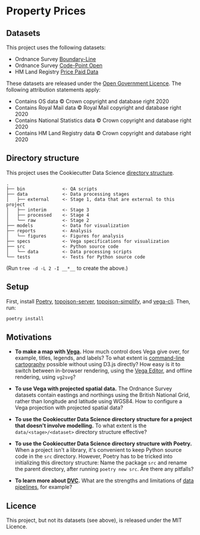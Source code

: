 # Property Prices

## Datasets

This project uses the following datasets:

* Ordnance Survey [Boundary-Line][]
* Ordnance Survey [Code-Point Open][]
* HM Land Registry [Price Paid Data][]

These datasets are released under the [Open Government Licence][].
The following attribution statements apply:

* Contains OS data © Crown copyright and database right 2020
* Contains Royal Mail data © Royal Mail copyright and database right 2020
* Contains National Statistics data © Crown copyright and database right 2020
* Contains HM Land Registry data © Crown copyright and database right 2020

## Directory structure

This project uses the Cookiecutter Data Science [directory structure][1].

```
.
├── bin              <- QA scripts
├── data             <- Data processing stages
│   ├── external     <- Stage 1, data that are external to this project
│   ├── interim      <- Stage 3
│   ├── processed    <- Stage 4
│   └── raw          <- Stage 2
├── models           <- Data for visualization
├── reports          <- Analysis
│   └── figures      <- Figures for analysis
├── specs            <- Vega specifications for visualization
├── src              <- Python source code
│   └── data         <- Data processing scripts
└── tests            <- Tests for Python source code
```

(Run `tree -d -L 2 -I __*__` to create the above.)

## Setup

First, install [Poetry][], [topojson-server][], [topojson-simplify][], and [vega-cli][].
Then, run:

```sh
poetry install
```

## Motivations

* **To make a map with [Vega][].**
  How much control does Vega give over, for example, titles, legends, and labels?
  To what extent is [command-line cartography][] possible without using D3.js directly?
  How easy is it to switch between in-browser rendering, using the [Vega Editor][], and offline rendering, using `vg2svg`?

* **To use Vega with projected spatial data.**
  The Ordnance Survey datasets contain eastings and northings using the British National Grid, rather than longitude and latitude using WGS84.
  How to configure a Vega projection with projected spatial data?

* **To use the Cookiecutter Data Science directory structure for a project that doesn't involve modelling.**
  To what extent is the `data/<stage>/<dataset>` directory structure effective?

* **To use the Cookiecutter Data Science directory structure with Poetry.**
  When a project isn't a library, it's convenient to keep Python source code in the `src` directory.
  However, Poetry has to be tricked into initializing this directory structure:
  Name the package `src` and rename the parent directory, after running `poetry new src`.
  Are there any pitfalls?

* **To learn more about [DVC][].**
  What are the strengths and limitations of [data pipelines][], for example?

## Licence

This project, but not its datasets (see above), is released under the MIT Licence.

[1]: https://drivendata.github.io/cookiecutter-data-science/#directory-structure
[Boundary-Line]: https://www.ordnancesurvey.co.uk/business-government/products/boundaryline
[Code-Point Open]: https://www.ordnancesurvey.co.uk/business-government/products/code-point-open
[command-line cartography]: https://medium.com/@mbostock/command-line-cartography-part-1-897aa8f8ca2c
[data pipelines]: https://dvc.org/doc/start/data-pipelines
[DVC]: https://dvc.org/
[Open Government Licence]: http://www.nationalarchives.gov.uk/doc/open-government-licence/version/3/
[Poetry]: https://python-poetry.org/
[Price Paid Data]: https://www.gov.uk/government/collections/price-paid-data
[topojson-server]: https://www.npmjs.com/package/topojson-server
[topojson-simplify]: https://www.npmjs.com/package/topojson-simplify
[Vega Editor]: https://vega.github.io/editor/#/custom/vega
[vega-cli]: https://www.npmjs.com/package/vega-cli
[Vega]: https://vega.github.io/vega/
